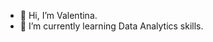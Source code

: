 - 👋 Hi, I’m Valentina.
- 🌱 I’m currently learning Data Analytics skills.

<!---
gvaleandrea/gvaleandrea is a ✨ special ✨ repository because its `README.md` (this file) appears on your GitHub profile.
You can click the Preview link to take a look at your changes.
--->
